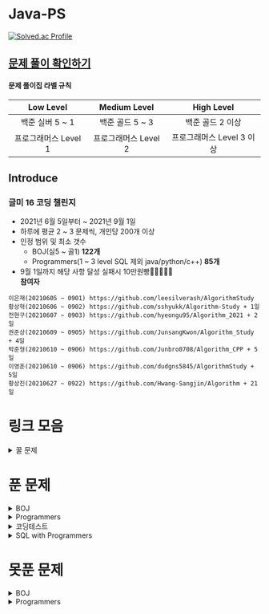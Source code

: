 # Java-PS

[![Solved.ac Profile](http://mazassumnida.wtf/api/v2/generate_badge?boj=dudqja8847)](https://solved.ac/dudqja8847/)

## [문제 풀이 확인하기](https://github.com/Sinlicon-Valley/Algorithm2021/issues)

#### 문제 풀이집 라벨 규칙

| Low Level | Medium Level | High Level |
|:------:|:------:|:------:|
|백준 실버 5 ~ 1|백준 골드 5 ~ 3|백준 골드 2 이상|
|프로그래머스 Level 1|프로그래머스 Level 2|프로그래머스 Level 3 이상|

## Introduce

### 글미 16 코딩 챌린지

- 2021년 6월 5일부터 ~ 2021년 9월 1일
- 하루에 평균 2 ~ 3 문제씩, 개인당 200개 이상
- 인정 범위 및 최소 갯수
    - BOJ(실5 ~ 골1) **122개**
    - Programmers(1 ~ 3 level SQL 제외 java/python/c++) **85개**
- 9월 1일까지 해당 사항 달성 실패시 10만원빵🤲🤲🤲🤲🤲  
  **참여자**

```이영범(20210605 ~ 0901) https://github.com/Sinlicon-Valley/Algorithm2021  
이은재(20210605 ~ 0901) https://github.com/leesilverash/AlgorithmStudy  
황상혁(20210606 ~ 0902) https://github.com/sshyukk/Algorithm-Study + 1일  
전현구(20210607 ~ 0903) https://github.com/hyeongu95/Algorithm_2021 + 2일  
권준상(20210609 ~ 0905) https://github.com/JunsangKwon/Algorithm_Study + 4일  
박준형(20210610 ~ 0906) https://github.com/Junbro0708/Algorithm_CPP + 5일  
이영훈(20210610 ~ 0906) https://github.com/dudgns5845/AlgorithmStudy + 5일  
황상진(20210627 ~ 0922) https://github.com/Hwang-Sangjin/Algorithm + 21일  
```

# 링크 모음

<details>
    <summary>꿀 문제</summary>
    문제추천 https://github.com/tony9402/baekjoon/blob/main/picked.md
</details>

# 푼 문제

<details>
    <summary>BOJ</summary>

|    문제     |       제목        |                   유형                   | 비고  |
|:---------:|:---------------:|:--------------------------------------:|:---:|
| BOJ 1003  |     피보나치 함수     |                   DP                   |  ⁉  |
| BOJ 1010  |      다리 놓기      |                   DP                   ||
| BOJ 1026  |       보물        |                Sorting                 ||
| BOJ 1051  |     숫자 정사각형     |         Implement, Brute Force         ||
| BOJ 1094  |       막대기       |             Binary Search              ||
| BOJ 1158  |     요세푸스 문제     |                 Queue                  ||
| BOJ 1197  |    최소 스패닝 트리    |        MST, Kruskal, Union Find        ||
| BOJ 1292  |    쉽게 푸는 문제     |               Implement                ||
| BOJ 1300  |      K번째 수      |             Binary Search              ||
| BOJ 1302  |      베스트셀러      |             Hash Set & Map             ||
| BOJ 1389  | 케빈 베이컨의 6단계 법칙  |          Floyd Warshall, BFS           ||
| BOJ 1406  |       에디터       |                 Stack                  ||
| BOJ 1439  |       뒤집개       |                 Greedy                 ||
| BOJ 1461  |       도서관       |                 Greedy                 ||
| BOJ 1463  |       뒤집개       |                   DP                   | 💦  |
| BOJ 1475  |       방번호       |               Implement                ||
| BOJ 1504  |    특정한 최단 경로    |            Graph, Dijkstra             ||
| BOJ 1520  |      내리막길       |             Graph, DP, DFS             ||
| BOJ 1620  | 나는야 포켓몬 마스터 이다솜 |                HashMap                 ||
| BOJ 1655  |    가운데를 말해요     |             Priority Queue             ||
| BOJ 1697  |      숨바꼭질       |                  BFS                   ||
| BOJ 1715  |     카드 정렬하기     |         Greedy, Priority Queue         ||
| BOJ 1744  |      수 묶기       |                 Greedy                 ||
| BOJ 1753  |      최단경로       |        Dijkstra, Priority Queue        ||
| BOJ 1759  |     암호 만들기      |       Combination, Backtracking        ||
| BOJ 1874  |      스택 수열      |                 Stack                  ||
| BOJ 1990  |     소수인팰린드롬     |          Math, Number Theory           ||
| BOJ 1904  |      01타일       |                   DP                   ||
| BOJ 1916  |    최소비용 구하기     |        Dijkstra, Priority Queue        ||
| BOJ 1920  |      수 찾기       |             Binary Search              ||
| BOJ 1926  |       그림        |                  BFS                   ||
| BOJ 1927  |      최소 힙       |             Priority Queue             ||
| BOJ 1931  |     회의실 배정      |                 Greedy                 ||
| BOJ 1946  |      신입사원       |                 Greedy                 ||
| BOJ 1966  |    프린터 Queue    |         Queue, Priority Queue          ||
| BOJ 1976  |      여행가자       |               Graph, BFS               ||
| BOJ 1987  |       알파벳       |                  DFS                   ||
| BOJ 1991  |      트리 순회      |                  Tree                  ||
| BOJ 2075  |     N번째 큰 수     |             Priority Queue             ||
| BOJ 2109  |      순회강연       |                 Greedy                 ||
| BOJ 2164  |      카드 2       |                 Queue                  ||
| BOJ 2174  |    로봇 시뮬레이션     |               Simulation               ||
| BOJ 2212  |       센서        |                 Greedy                 ||
| BOJ 2407  |       조합        |            Combination, DP             ||
| BOJ 2457  |     공주님의 정원     |                 Greedy                 | 💦  |
| BOJ 2493  |        탑        |                 Stack                  ||
| BOJ 2563  |       색종이       |               Implement                ||
| BOJ 2564  |       경비원       |               Implement                ||
| BOJ 2573  |       빙산        |         Graph, BFS, Implement          ||
| BOJ 2577  |     숫자의 개수      |                 String                 ||
| BOJ 2578  |       빙고        |               Implement                ||
| BOJ 2583  |     영역 구하기      |                  BFS                   ||
| BOJ 2609  |  최대공약수와 최소공배수   |          Math, Number Theory           ||
| BOJ 2644  |      촌수계산       |                  BFS                   ||
| BOJ 2696  |     중앙값 구하기     |             Priority Queue             ||
| BOJ 2776  |       암기왕       |             Hash Set & Map             ||
| BOJ 2799  |      블라인드       |               Implement                ||
| BOJ 2839  |      설탕배달       |                   DP                   ||
| BOJ 2847  |   게임을 만든 동준이    |                 Greedy                 ||
| BOJ 2947  |      나무조각       |               Simulation               ||
| BOJ 2960  |   에라토스테네스의 체    |               Implement                ||
| BOJ 3055  |       탈출        |                  BFS                   ||
| BOJ 3107  |      IPv6       |           Implement, String            ||
| BOJ 3190  |        뱀        |               Implement                ||
| BOJ 3425  |       고스택       |            Implement, Stack            ||
| BOJ 4179  |       불!        |                  BFS                   ||
| BOJ 4358  |       생태학       |             Hash Set & Map             ||
| BOJ 4796  |       캠핑        |                 Greedy                 ||
| BOJ 4963  |      섬의 개수      |                  BFS                   ||
| BOJ 5397  |       키로거       |                 Stack                  ||
| BOJ 5430  |       AC        |               Implement                ||
| BOJ 5567  |       결혼식       |      Implement, Graph Search, BFS      ||
| BOJ 5972  |      택배 배송      | Graph Search, Dijkstra, Priority Queue ||
| BOJ 6593  |      상범 빌딩      |               Graph, BFS               ||
| BOJ 6603  |       로또        |       Combination, Backtracking        ||
| BOJ 7576  |       토마토       |                  BFS                   ||
| BOJ 7562  |     나이트의 이동     |                  BFS                   ||
| BOJ 7785  |    회사에 있는 사람    |                HashSet                 ||
| BOJ 8979  |       올림픽       |               Implement                ||
| BOJ 9184  |    신나는 함수 실행    |                   DP                   ||
| BOJ 9461  |     파도반 수열      |                   DP                   ||
| BOJ 9625  |      BABBA      |                   DP                   ||
| BOJ 9663  |     N-Queen     |              Backtracking              | 💦  |
| BOJ 9935  |     문자열 폭발      |             String, Stack              ||
| BOJ 10026 |      적록색약       |                  BFS                   ||
| BOJ 10157 |      자리배정       |               Implement                ||
| BOJ 10807 |      개수 세기      |               Implement                ||
| BOJ 10814 |   나이순 Sorting   |                Sorting                 ||
| BOJ 10816 |     숫자 카드2      |                HashMap                 ||
| BOJ 10828 |      Stack      |                 Stack                  ||
| BOJ 10845 |      Queue      |                 Queue                  ||
| BOJ 10972 |      다음 순열      |              Permutation               ||
| BOJ 10973 |      이전 순열      |              Permutation               ||
| BOJ 11047 |      동전 0       |                 Greedy                 ||
| BOJ 11170 |      0의 개수      |              Brute Force               ||
| BOJ 11279 |      최대 힙       |             Priority Queue             ||
| BOJ 11286 |      절댓값 힙      |             Priority Queue             ||
| BOJ 11399 |       ATM       |                 Greedy                 ||
| BOJ 11403 |      경로 찾기      |             Floyd Warshall             ||
| BOJ 11404 |      플로이드       |             Floyd Warshall             ||
| BOJ 11501 |       주식        |                 Greedy                 ||
| BOJ 11650 |     좌표 정렬하기     |                Sorting                 ||
| BOJ 11651 |    좌표 정렬하기2     |                Sorting                 ||
| BOJ 11724 |    연결 요소의 개수    |                  BFS                   ||
| BOJ 11866 |    요세푸스 문제 0    |                 Queue                  ||
| BOJ 13164 |     행복 유치원      |                 Greedy                 ||
| BOJ 13305 |       주유소       |                 Greedy                 | 💦  |
| BOJ 13335 |       트럭        |         Implement, Simulation          ||
| BOJ 13414 |      수강신청       |             Hash Set & Map             ||
| BOJ 14235 |    크리스마스 선물     |             Priority Queue             ||
| BOJ 14500 |      테트로미노      |         Brute Force, Implement         ||
| BOJ 14503 |     로봇 청소기      |         Implement, Simulation          ||
| BOJ 14719 |       빗물        |         Implement, Simulation          ||
| BOJ 14923 |      미로탈출       |               BFS, Graph               ||
| BOJ 14940 |     쉬운 최단거리     |               Graph, BFS               ||
| BOJ 15649 |     N과 M(1)     |              Backtracking              ||
| BOJ 15650 |     N과 M(2)     |              Backtracking              ||
| BOJ 15651 |     N과 M(3)     |              Backtracking              ||
| BOJ 15652 |     N과 M(4)     |              Backtracking              ||
| BOJ 15654 |     N과 M(5)     |              Backtracking              ||
| BOJ 15655 |     N과 M(6)     |              Backtracking              ||
| BOJ 15656 |     N과 M(7)     |              Backtracking              ||
| BOJ 15657 |     N과 M(8)     |              Backtracking              ||
| BOJ 15663 |     N과 M(9)     |              Backtracking              ||
| BOJ 15664 |    N과 M(10)     |              Backtracking              ||
| BOJ 15665 |    N과 M(11)     |              Backtracking              ||
| BOJ 15666 |    N과 M(12)     |              Backtracking              ||
| BOJ 15686 |      치킨 배달      |               Implement                | 👍  |
| BOJ 15903 |    카드 합체 놀이     |         Greedy, Priority Queue         ||
| BOJ 11652 |       카드        |              Brute Force               ||
| BOJ 16953 |     A -> B      |           Greedy, Graph, BFS           ||
| BOJ 17129 |  윌리암슨수액빨이딱따구리   |               Graph, BFS               ||
| BOJ 17219 |     비밀번호 찾기     |                HashMap                 ||
| BOJ 17298 |       오큰수       |                 Stack                  | 💦  |
| BOJ 17478 |   재귀함수가 뭔가요?    |          Recursion, Implement          ||
| BOJ 18352 |  특정 거리의 도시 찾기   |             Dijkstra, BFS              ||
| BOJ 18405 |     경쟁적 점염      |         Implement, BFS, Graph          ||
| BOJ 19640 |     화장실의 규칙     | Implement, Simulation, Priority Queue  ||

</details>

<details>
    <summary>Programmers</summary>

| 문제 | 제목 |          유형          | 비고 |
|:------:|:------:|:--------------------:|:------:|
|Programmers|기능 개발|     Stack, Queue     ||
|Programmers|다리를 지나는 트럭|        Queue         ||
|Programmers|프린터|        Queue         ||
|Programmers|주식가격|     Stack, Queue     ||
|Programmers|K번째 수|       Sorting        ||
|Programmers|포켓몬|       HashSet        ||
|Programmers|크레인 인형뽑기 게임|   Stack, Implement   |2019 카카오 개발자 겨울 인턴십|
|Programmers|신규 아이디 추천|  String, Implement   |2021 KAKAO BLIND RECRUITMENT|
|Programmers|완주하지 못한 선수|       HashMap        ||
|Programmers|가운데 글자 가져오기|        String        ||
|Programmers|키패드 누르기|      Implement       |2020 카카오 인턴십|
|Programmers|모의고사|Brute Force, Implement||
|Programmers|로또의 최고 순위와 최저 순위|      Implement       |2021 Dev-Matching: 웹 백엔드 개발자(상반기)|
|Programmers|내적|      Implement       |월간 코드 챌린지 시즌1|
|Programmers|실패율|  Implement, Sorting  |2019 KAKAO BLIND RECRUITMENT|
|Programmers|2016|      Implement       ||
|Programmers|두 개 뽑아서 더하기|       HashSet        |월간 코드 챌린지 시즌1|
|Programmers|비밀지도|      Implement       |2018 KAKAO BLIND RECRUITMENT|
|Programmers|진법 뒤집기|      Implement       |월간 코드 챌린지 시즌 1|
|Programmers|음양 더하기|      Implement       |월간 코드 챌린지 시즌 2|
|Programmers|예산|        Greedy        |Summer/Winter Coding(~2018)|
|Programmers|체육복|        Greedy        ||
|Programmers|약수의 개수와 덧셈|      Implement       |월간 코드 챌린지 시즌 2|
|Programmers|같은 숫자는 싫어|      Implement       ||
|Programmers|하샤드 수|      Implement       ||
|Programmers|나누어 떨어지는 숮자 배열|      Implement       ||
|Programmers|두 정수 사이의 합|      Implement       ||
|Programmers|오픈채팅방|  HashMap, Implement  |2019 KAKAO BLIND RECRUITMENT|
|Programmers|다트게임|  String, Implement   |2018 KAKAO BLIND RECRUITMENT|
|Programmers|서울에서 김서방 찾기|      Implement       ||
|Programmers|String 내 p와 y의 개수|      Implement       ||
|Programmers|수박수박수박수박수박수?|      Implement       ||
|Programmers|문자열을 정수로 바꾸기|      Implement       ||
|Programmers|이상한 문자 만들기|      Implement       ||
|Programmers|직사각형 별찍기|      Implement       ||
|Programmers|콜라츠 추측|      Implement       ||
|Programmers|x만큼 간격이 있는 n개의 숫자|      Implement       ||
|Programmers|짝수와 홀수|      Implement       ||
|Programmers|행렬의 덧셈|      Implement       ||
|Programmers|평균 구하기|      Implement       ||
|Programmers|정수 제곱근 판별|      Implement       ||
|Programmers|더 맵게|    Priority Queue    ||
|Programmers|게임 맵 최단거리|         BFS          |찾아라 프로그래밍 마에스터|
|Programmers|프린터|   Queue, Implement   ||
|Programmers|카카오프렌즈 컬러링북|         BFS          |2017 카카오코드 예선|
|Programmers|프렌즈4블록|Implement, Brute Force|2018 KAKAO BLIND RECRUITMENT|
|Programmers|올바른 괄호|        Stack         ||
|Programmers|땅따먹기|          DP          ||
|Programmers|타겟 넘버|         DFS          ||
|Programmers|카펫|Brute Force, Implement||
|Programmers|가장 큰 수|  Greedy, Implement   |
|Programmers|전화번호 목록|         Hash         ||
|Programmers|네트워크|      BFS, Graph      ||
|Programmers|짝지어 제거하기|        Stack         |2017 팁스타운|
|Programmers|메뉴 리뉴얼| HashMap, Combination |2021 KAKAO BLIND RECRUITMENT|
|Programmers|124 나라의 숫자|      Implement       ||
|Programmers|JadenCase 문자열 만들기|      Implement       ||
|Programmers|큰 수 만들기|      Implement       ||
|Programmers|배달|    Dijkstra, BFS     |Summer/Winter Coding(~2018)|
|Programmers|파일명 정렬|  String, Implement   |2018 KAKAO BLIND RECRUITMENT|
|Programmers|2개 이하로 다른 비트|  String, Implement   |월간 코드 챌린지 시즌2|
|Programmers|부족한 금액 계산하기|      Implement       |위클리 챌린지 1주차|
|Programmers|최솟값 만들기|      Implement       ||
|Programmers|정수 내림차순으로 배치하기|      Implement       ||
|Programmers|최댓값과 최솟값|      Implement       ||
|Programmers|N개의 최소공배수| Math, Number Theory  ||
|Programmers|최대공약수와 최소공배수| Math, Number Theory  ||
|Programmers|약수의 합| Math, Number Theory  ||
|Programmers|소수 찾기| Math, Number Theory  ||
|Programmers|문자열 내 마음대로 정렬하기|      Implement       ||
|Programmers|숫자 문자열과 영단어|  Implement, String   ||
|Programmers|문자열 내림차순으로 배치하기|  Implement, String   ||
|Programmers|시저암호|      Implement       ||
|Programmers|상호평가|      Implement       |위클리 챌린지 2주차|
|Programmers|직업군 추천하기|      Implement       |위클리 챌린지 4주차|
|Programmers|영어 끝말잇기|    Hash Set & Map    |Summer/Winter Coding(~2018)|
|Programmers|광고 삽입|      Simulation      |2021 KAKAO BLIND RECRUITMENT|
|Programmers|방문 길이|      Simulation      |Summer/Winter Coding(~2018)|
|Programmers|문자열 압축|  String, Implement   |2020 KAKAO BLIND RECRUITMENT|
|Programmers|입실 퇴실|      Simulation      |위클리 챌린지 7주차|
|Programmers|순위 검색|     Bit Masking      |2021 KAKAO BLIND RECRUITMENT|
|Programmers|최소 직사각형|      Implement       |위클리 챌린지 8주차|
|Programmers|복서 정렬하기|      Implement       |위클리 챌린지 6주차|
|Programmers|모음사전|          DP          |위클리 챌린지 8주차|
|Programmers|피로도|         DFS          |위클리 챌린지 12주차|
|Programmers|없는 숫자 더하기|Implement|월간 코드 챌린지 시즌3|

</details>

<details>
    <summary>코딩테스트</summary>

| 문제 | 제목 | 유형 | 비고 |
|:------:|:------:|:------:|:------:|
|N**|Merge & Branch|Implement||
|N**|공격준비|Greedy||
|N**|갈등|Permutation||

</details>

<details>
    <summary>SQL with Programmers</summary>

| 문제 | 제목 | 유형 | 비고 |
|:------:|:------:|:------:|:------:|
|Programmers|모든 레코드 조회하기|SELECT||
|Programmers|역순 정렬하기|SELECT, ORDER BY DESC||

</details>

# 못푼 문제

<details>
    <summary>BOJ</summary>

| 문제 | 제목 | 유형 | 비고 |
|:------:|:------:|:------:|:------:|
|BOJ 1359|복권|Bit Masking||
|BOJ 2468|안전영역|BFS||
|BOJ 15683|감시|Simulation||

</details>
<details>
    <summary>Programmers</summary>

<!-- summary 아래 한칸 공백 두고 내용 삽입 -->

</details>


